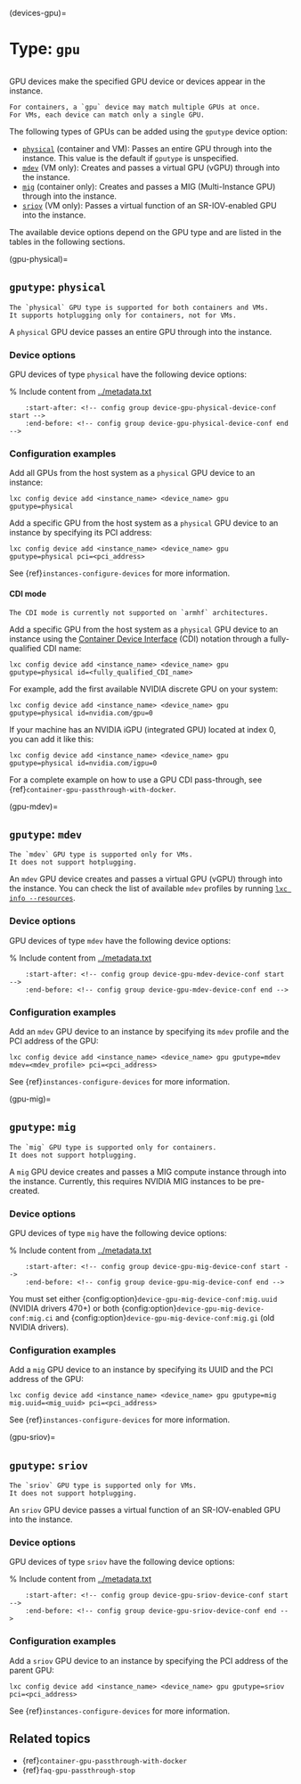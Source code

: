 (devices-gpu)=
# Type: `gpu`

```{youtube} https://www.youtube.com/watch?v=T0aV2LsMpoA
```

GPU devices make the specified GPU device or devices appear in the instance.

```{note}
For containers, a `gpu` device may match multiple GPUs at once.
For VMs, each device can match only a single GPU.
```

The following types of GPUs can be added using the `gputype` device option:

- [`physical`](gpu-physical) (container and VM): Passes an entire GPU through into the instance.
  This value is the default if `gputype` is unspecified.
- [`mdev`](gpu-mdev) (VM only): Creates and passes a virtual GPU (vGPU) through into the instance.
- [`mig`](gpu-mig) (container only): Creates and passes a MIG (Multi-Instance GPU) through into the instance.
- [`sriov`](gpu-sriov) (VM only): Passes a virtual function of an SR-IOV-enabled GPU into the instance.

The available device options depend on the GPU type and are listed in the tables in the following sections.

(gpu-physical)=
## `gputype`: `physical`

```{note}
The `physical` GPU type is supported for both containers and VMs.
It supports hotplugging only for containers, not for VMs.
```

A `physical` GPU device passes an entire GPU through into the instance.

### Device options

GPU devices of type `physical` have the following device options:

% Include content from [../metadata.txt](../metadata.txt)
```{include} ../metadata.txt
    :start-after: <!-- config group device-gpu-physical-device-conf start -->
    :end-before: <!-- config group device-gpu-physical-device-conf end -->
```

### Configuration examples

Add all GPUs from the host system as a `physical` GPU device to an instance:

    lxc config device add <instance_name> <device_name> gpu gputype=physical

Add a specific GPU from the host system as a `physical` GPU device to an instance by specifying its PCI address:

    lxc config device add <instance_name> <device_name> gpu gputype=physical pci=<pci_address>

See {ref}`instances-configure-devices` for more information.

#### CDI mode

```{note}
The CDI mode is currently not supported on `armhf` architectures.
```

Add a specific GPU from the host system as a `physical` GPU device to an instance using the [Container Device Interface](https://github.com/cncf-tags/container-device-interface) (CDI) notation through a fully-qualified CDI name:

    lxc config device add <instance_name> <device_name> gpu gputype=physical id=<fully_qualified_CDI_name>

For example, add the first available NVIDIA discrete GPU on your system:

    lxc config device add <instance_name> <device_name> gpu gputype=physical id=nvidia.com/gpu=0

If your machine has an NVIDIA iGPU (integrated GPU) located at index 0, you can add it like this:

    lxc config device add <instance_name> <device_name> gpu gputype=physical id=nvidia.com/igpu=0

For a complete example on how to use a GPU CDI pass-through, see {ref}`container-gpu-passthrough-with-docker`.

(gpu-mdev)=
## `gputype`: `mdev`

```{note}
The `mdev` GPU type is supported only for VMs.
It does not support hotplugging.
```

An `mdev` GPU device creates and passes a virtual GPU (vGPU) through into the instance.
You can check the list of available `mdev` profiles by running [`lxc info --resources`](lxc_info.md).

### Device options

GPU devices of type `mdev` have the following device options:

% Include content from [../metadata.txt](../metadata.txt)
```{include} ../metadata.txt
    :start-after: <!-- config group device-gpu-mdev-device-conf start -->
    :end-before: <!-- config group device-gpu-mdev-device-conf end -->
```

### Configuration examples

Add an `mdev` GPU device to an instance by specifying its `mdev` profile and the PCI address of the GPU:

    lxc config device add <instance_name> <device_name> gpu gputype=mdev mdev=<mdev_profile> pci=<pci_address>

See {ref}`instances-configure-devices` for more information.

(gpu-mig)=
## `gputype`: `mig`

```{note}
The `mig` GPU type is supported only for containers.
It does not support hotplugging.
```

A `mig` GPU device creates and passes a MIG compute instance through into the instance.
Currently, this requires NVIDIA MIG instances to be pre-created.

### Device options

GPU devices of type `mig` have the following device options:

% Include content from [../metadata.txt](../metadata.txt)
```{include} ../metadata.txt
    :start-after: <!-- config group device-gpu-mig-device-conf start -->
    :end-before: <!-- config group device-gpu-mig-device-conf end -->
```

You must set either {config:option}`device-gpu-mig-device-conf:mig.uuid` (NVIDIA drivers 470+) or both {config:option}`device-gpu-mig-device-conf:mig.ci` and {config:option}`device-gpu-mig-device-conf:mig.gi` (old NVIDIA drivers).

### Configuration examples

Add a `mig` GPU device to an instance by specifying its UUID and the PCI address of the GPU:

    lxc config device add <instance_name> <device_name> gpu gputype=mig mig.uuid=<mig_uuid> pci=<pci_address>

See {ref}`instances-configure-devices` for more information.

(gpu-sriov)=
## `gputype`: `sriov`

```{note}
The `sriov` GPU type is supported only for VMs.
It does not support hotplugging.
```

An `sriov` GPU device passes a virtual function of an SR-IOV-enabled GPU into the instance.

### Device options

GPU devices of type `sriov` have the following device options:

% Include content from [../metadata.txt](../metadata.txt)
```{include} ../metadata.txt
    :start-after: <!-- config group device-gpu-sriov-device-conf start -->
    :end-before: <!-- config group device-gpu-sriov-device-conf end -->
```

### Configuration examples

Add a `sriov` GPU device to an instance by specifying the PCI address of the parent GPU:

    lxc config device add <instance_name> <device_name> gpu gputype=sriov pci=<pci_address>

See {ref}`instances-configure-devices` for more information.

## Related topics

- {ref}`container-gpu-passthrough-with-docker`
- {ref}`faq-gpu-passthrough-stop`
